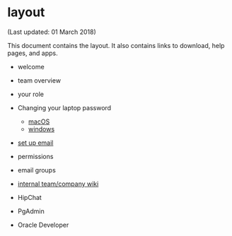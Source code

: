 # layout
(Last updated: 01 March 2018)

This document contains the layout. It also contains links to download, help pages, and apps.

- welcome
- team overview
- your role
- Changing your laptop password
  - [macOS](https://www.youtube.com/watch?v=N7WBb-nL5c4)
  - [windows](https://www.youtube.com/watch?v=ktLOERjxoyU)
- [set up email](https://www.youtube.com/watch?v=ISw4HNOaIOA)
- permissions
- email groups
- [internal team/company wiki](https://papyrs.com/site_media/images/docs/internal-wiki.png)

- HipChat
- PgAdmin
- Oracle Developer
